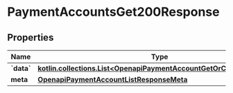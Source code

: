
# PaymentAccountsGet200Response

## Properties
Name | Type | Description | Notes
------------ | ------------- | ------------- | -------------
**&#x60;data&#x60;** | [**kotlin.collections.List&lt;OpenapiPaymentAccountGetOrCreateResponse&gt;**](OpenapiPaymentAccountGetOrCreateResponse.md) |  |  [optional]
**meta** | [**OpenapiPaymentAccountListResponseMeta**](OpenapiPaymentAccountListResponseMeta.md) |  |  [optional]



